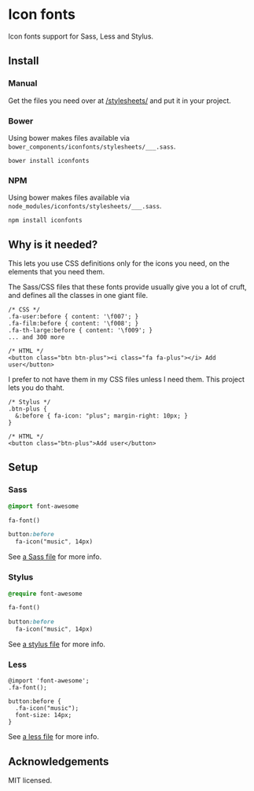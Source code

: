 # Icon fonts

Icon fonts support for Sass, Less and Stylus.

Install
-------

### Manual

Get the files you need over at [/stylesheets/](stylesheets) and put it in your 
project.

### Bower

Using bower makes files available via 
`bower_components/iconfonts/stylesheets/___.sass`.

    bower install iconfonts

### NPM

Using bower makes files available via 
`node_modules/iconfonts/stylesheets/___.sass`.

    npm install iconfonts

Why is it needed?
-----------------

This lets you use CSS definitions only for the icons you need, on the elements
that you need them.

The Sass/CSS files that these fonts provide usually give you a lot of cruft, and 
defines all the classes in one giant file.

```
/* CSS */
.fa-user:before { content: '\f007'; }
.fa-film:before { content: '\f008'; }
.fa-th-large:before { content: '\f009'; }
... and 300 more

/* HTML */
<button class="btn btn-plus"><i class="fa fa-plus"></i> Add user</button>
```

I prefer to not have them in my CSS files unless I need them. This project lets 
you do thaht.

```
/* Stylus */
.btn-plus {
  &:before { fa-icon: "plus"; margin-right: 10px; }
}

/* HTML */
<button class="btn-plus">Add user</button>
```

Setup
-----

### Sass

``` sass
@import font-awesome

fa-font()

button:before
  fa-icon("music", 14px)
```

See [a Sass file](sytlesheets/ionicons.sass) for more info.

### Stylus

``` sass
@require font-awesome

fa-font()

button:before
  fa-icon("music", 14px)
```

See [a stylus file](sytlesheets/ionicons.styl) for more info.

### Less

``` less
@import 'font-awesome';
.fa-font();

button:before {
  .fa-icon("music");
  font-size: 14px;
}
```

See [a less file](sytlesheets/ionicons.less) for more info.

## Acknowledgements

MIT licensed.
